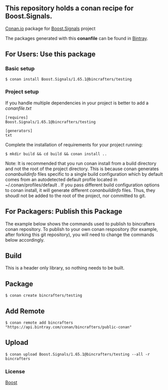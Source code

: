 ## This repository holds a conan recipe for Boost.Signals.

[Conan.io](https://conan.io) package for [Boost.Signals](https://github.com/Boostorg/Signals) project

The packages generated with this **conanfile** can be found in [Bintray](https://bintray.com/bincrafters/public-conan/Boost.Signals%3Abincrafters).

## For Users: Use this package

### Basic setup

    $ conan install Boost.Signals/1.65.1@bincrafters/testing

### Project setup

If you handle multiple dependencies in your project is better to add a *conanfile.txt*

    [requires]
    Boost.Signals/1.65.1@bincrafters/testing

    [generators]
    txt

Complete the installation of requirements for your project running:</small></span>

    $ mkdir build && cd build && conan install ..
	
Note: It is recommended that you run conan install from a build directory and not the root of the project directory.  This is because conan generates *conanbuildinfo* files specific to a single build configuration which by default comes from an autodetected default profile located in ~/.conan/profiles/default .  If you pass different build configuration options to conan install, it will generate different *conanbuildinfo* files.  Thus, they shoudl not be added to the root of the project, nor committed to git. 

## For Packagers: Publish this Package

The example below shows the commands used to publish to bincrafters conan repository. To publish to your own conan respository (for example, after forking this git repository), you will need to change the commands below accordingly. 

## Build  

This is a header only library, so nothing needs to be built.

## Package 

    $ conan create bincrafters/testing
	
## Add Remote

	$ conan remote add bincrafters "https://api.bintray.com/conan/bincrafters/public-conan"

## Upload

    $ conan upload Boost.Signals/1.65.1@bincrafters/testing --all -r bincrafters

### License
[Boost](LICENSE)
